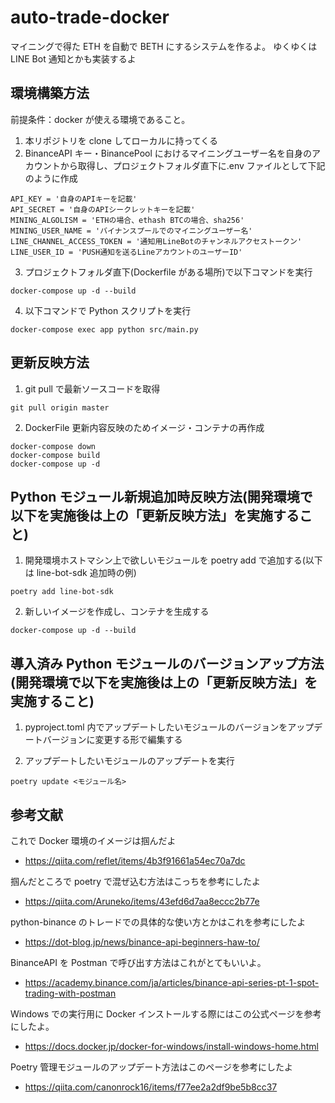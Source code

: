 # auto-trade-docker

マイニングで得た ETH を自動で BETH にするシステムを作るよ。
ゆくゆくは LINE Bot 通知とかも実装するよ

## 環境構築方法

前提条件：docker が使える環境であること。

1. 本リポジトリを clone してローカルに持ってくる
2. BinanceAPI キー・BinancePool におけるマイニングユーザー名を自身のアカウントから取得し、プロジェクトフォルダ直下に.env ファイルとして下記のように作成

```
API_KEY = '自身のAPIキーを記載'
API_SECRET = '自身のAPIシークレットキーを記載'
MINING_ALGOLISM = 'ETHの場合、ethash BTCの場合、sha256'
MINING_USER_NAME = 'バイナンスプールでのマイニングユーザー名'
LINE_CHANNEL_ACCESS_TOKEN = '通知用LineBotのチャンネルアクセストークン'
LINE_USER_ID = 'PUSH通知を送るLineアカウントのユーザーID'
```

3. プロジェクトフォルダ直下(Dockerfile がある場所)で以下コマンドを実行

```
docker-compose up -d --build
```

4. 以下コマンドで Python スクリプトを実行

```
docker-compose exec app python src/main.py
```

## 更新反映方法

1. git pull で最新ソースコードを取得

```
git pull origin master
```

2. DockerFile 更新内容反映のためイメージ・コンテナの再作成

```
docker-compose down
docker-compose build
docker-compose up -d
```

## Python モジュール新規追加時反映方法(開発環境で以下を実施後は上の「更新反映方法」を実施すること)

1. 開発環境ホストマシン上で欲しいモジュールを poetry add で追加する(以下は line-bot-sdk 追加時の例)

```
poetry add line-bot-sdk
```

2. 新しいイメージを作成し、コンテナを生成する

```
docker-compose up -d --build
```

## 導入済み Python モジュールのバージョンアップ方法(開発環境で以下を実施後は上の「更新反映方法」を実施すること)

1. pyproject.toml 内でアップデートしたいモジュールのバージョンをアップデートバージョンに変更する形で編集する

2. アップデートしたいモジュールのアップデートを実行

```
poetry update <モジュール名>
```

## 参考文献

これで Docker 環境のイメージは掴んだよ

- https://qiita.com/reflet/items/4b3f91661a54ec70a7dc

掴んだところで poetry で混ぜ込む方法はこっちを参考にしたよ

- https://qiita.com/Aruneko/items/43efd6d7aa8eccc2b77e

python-binance のトレードでの具体的な使い方とかはこれを参考にしたよ

- https://dot-blog.jp/news/binance-api-beginners-haw-to/

BinanceAPI を Postman で呼び出す方法はこれがとてもいいよ。

- https://academy.binance.com/ja/articles/binance-api-series-pt-1-spot-trading-with-postman

Windows での実行用に Docker インストールする際にはこの公式ページを参考にしたよ。

- https://docs.docker.jp/docker-for-windows/install-windows-home.html

Poetry 管理モジュールのアップデート方法はこのページを参考にしたよ

- https://qiita.com/canonrock16/items/f77ee2a2df9be5b8cc37
